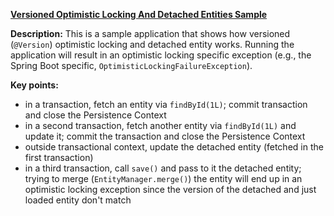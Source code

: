 **[Versioned Optimistic Locking And Detached Entities Sample](https://github.com/andreipall/Spring-Boot-JPA/tree/master/HibernateSpringBootVersionedOptimisticLockingAndDettachedEntity)**

**Description:** This is a sample application that shows how versioned (`@Version`) optimistic locking and detached entity works. Running the application will result in an optimistic locking specific exception (e.g., the Spring Boot specific, `OptimisticLockingFailureException`).

**Key points:**
- in a transaction, fetch an entity via `findById(1L)`; commit transaction and close the Persistence Context
- in a second transaction, fetch another entity via `findById(1L)` and update it; commit the transaction and close the Persistence Context
- outside transactional context, update the detached entity (fetched in the first transaction)
- in a third transaction, call `save()` and pass to it the detached entity; trying to merge (`EntityManager.merge()`) the entity will end up in an optimistic locking exception since the version of the detached and just loaded entity don't match
